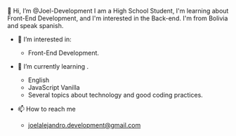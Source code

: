 👋 Hi, I’m @Joel-Development
I am a High School Student, I'm learning about Front-End Development, and I'm interested in the Back-end. 
I'm from Bolivia and speak spanish.

- 👀 I’m interested in:
  - Front-End Development.
  
- 🌱 I’m currently learning .
  - English
  - JavaScript Vanilla
  - Several topics about technology and good coding practices.
  
- 📫 How to reach me 
  - joelalejandro.development@gmail.com

<!---
Joel-Development/Joel-Development is a ✨ special ✨ repository because its `README.md` (this file) appears on your GitHub profile.
You can click the Preview link to take a look at your changes.
--->
